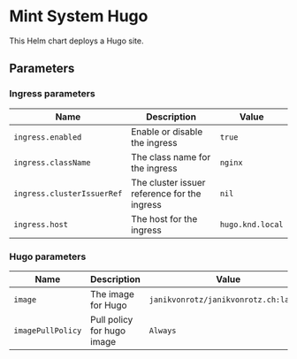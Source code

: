 # Mint System Hugo

This Helm chart deploys a Hugo site.

## Parameters

### Ingress parameters

| Name                       | Description                                  | Value            |
| -------------------------- | -------------------------------------------- | ---------------- |
| `ingress.enabled`          | Enable or disable the ingress                | `true`           |
| `ingress.className`        | The class name for the ingress               | `nginx`          |
| `ingress.clusterIssuerRef` | The cluster issuer reference for the ingress | `nil`            |
| `ingress.host`             | The host for the ingress                     | `hugo.knd.local` |

### Hugo parameters

| Name              | Description                | Value                                 |
| ----------------- | -------------------------- | ------------------------------------- |
| `image`           | The image for Hugo         | `janikvonrotz/janikvonrotz.ch:latest` |
| `imagePullPolicy` | Pull policy for hugo image | `Always`                              |
